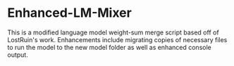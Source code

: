 # Enhanced-LM-Mixer
This is a modified language model weight-sum merge script based off of LostRuin's work. Enhancements include migrating copies of necessary files to run the model to the new model folder as well as enhanced console output.
